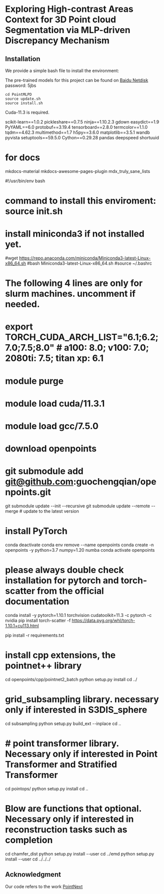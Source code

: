 # Exploring High-contrast Areas Context for 3D Point cloud Segmentation via MLP-driven Discrepancy Mechanism

## Installation
We provide a simple bash file to install the environment:

The pre-trained models for this project can be found on [Baidu Netdisk](https://pan.baidu.com/s/1_0zXnFiIEEEDuHooG7ZySw) password: 5jbs

```
cd PointMLPD
source update.sh
source install.sh
```
Cuda-11.3 is required.

scikit-learn==1.0.2
pickleshare==0.7.5
ninja==1.10.2.3
gdown
easydict==1.9
PyYAML==6.0
protobuf==3.19.4
tensorboard==2.8.0
termcolor==1.1.0
tqdm==4.62.3
multimethod==1.7
h5py==3.6.0
matplotlib==3.5.1
wandb
pyvista
setuptools==59.5.0
Cython==0.29.28
pandas
deepspeed
shortuuid

# for docs
mkdocs-material
mkdocs-awesome-pages-plugin
mdx_truly_sane_lists


#!/usr/bin/env bash
# command to install this enviroment: source init.sh

# install miniconda3 if not installed yet.
#wget https://repo.anaconda.com/miniconda/Miniconda3-latest-Linux-x86_64.sh
#bash Miniconda3-latest-Linux-x86_64.sh
#source ~/.bashrc


# The following 4 lines are only for slurm machines. uncomment if needed.  
# export TORCH_CUDA_ARCH_LIST="6.1;6.2;7.0;7.5;8.0"   # a100: 8.0; v100: 7.0; 2080ti: 7.5; titan xp: 6.1
# module purge
# module load cuda/11.3.1
# module load gcc/7.5.0

# download openpoints
# git submodule add git@github.com:guochengqian/openpoints.git
git submodule update --init --recursive
git submodule update --remote --merge # update to the latest version

# install PyTorch
conda deactivate
conda env remove --name openpoints
conda create -n openpoints -y python=3.7 numpy=1.20 numba
conda activate openpoints

# please always double check installation for pytorch and torch-scatter from the official documentation
conda install -y pytorch=1.10.1 torchvision cudatoolkit=11.3 -c pytorch -c nvidia
pip install torch-scatter -f https://data.pyg.org/whl/torch-1.10.1+cu113.html

pip install -r requirements.txt

# install cpp extensions, the pointnet++ library
cd openpoints/cpp/pointnet2_batch
python setup.py install
cd ../

# grid_subsampling library. necessary only if interested in S3DIS_sphere
cd subsampling
python setup.py build_ext --inplace
cd ..


# # point transformer library. Necessary only if interested in Point Transformer and Stratified Transformer
cd pointops/
python setup.py install
cd ..

# Blow are functions that optional. Necessary only if interested in reconstruction tasks such as completion
cd chamfer_dist
python setup.py install --user
cd ../emd
python setup.py install --user
cd ../../../

## Acknowledgment

Our code refers to the work [PointNext](https://github.com/guochengqian/PointNeXt)

